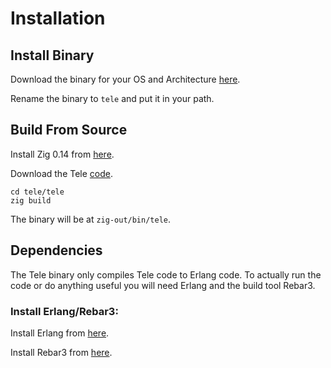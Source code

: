 # Installation

## Install Binary

Download the binary for your OS and Architecture [here](https://telelang.org/artifacts).

Rename the binary to `tele` and put it in your path.

## Build From Source

Install Zig 0.14 from [here](https://ziglang.org/download/).

Download the Tele [code](https://git.sr.ht/~fancycade/tele).

```
cd tele/tele
zig build
```

The binary will be at `zig-out/bin/tele`.

## Dependencies

The Tele binary only compiles Tele code to Erlang code. To actually run the code or do anything useful you will need Erlang and the build tool Rebar3.


### Install Erlang/Rebar3:

Install Erlang from [here](https://www.erlang.org/downloads).

Install Rebar3 from [here](https://www.rebar3.org/docs/getting-started/).

